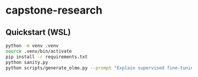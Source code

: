 # capstone-research
## Quickstart (WSL)
```bash
python -m venv .venv
source .venv/bin/activate
pip install -r requirements.txt
python sanity.py
python scripts/generate_olmo.py --prompt "Explain supervised fine-tuning in one sentence."
